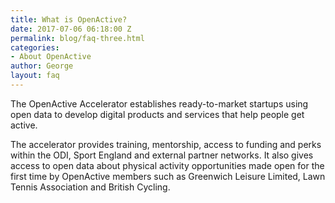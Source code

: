 ```yaml
---
title: What is OpenActive?
date: 2017-07-06 06:18:00 Z
permalink: blog/faq-three.html
categories:
- About OpenActive
author: George
layout: faq
---
```


 The OpenActive Accelerator establishes ready-to-market startups using open data to develop digital products and services that help people get active. 
 
The accelerator provides training, mentorship, access to funding and perks within the ODI, Sport England and external partner networks. It also gives access to open data about physical activity opportunities made open for the first time by OpenActive members such as Greenwich Leisure Limited, Lawn Tennis Association and British Cycling.
